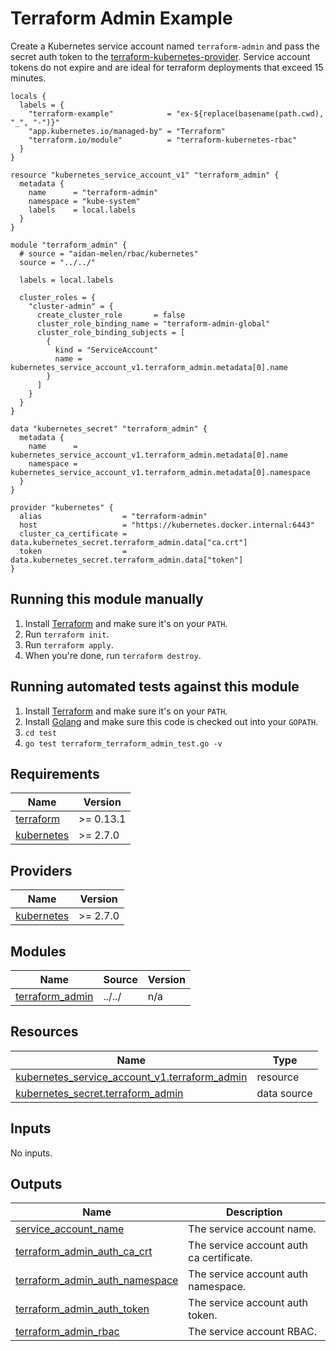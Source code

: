 <!-- BEGINNING OF PRE-COMMIT-TERRAFORM DOCS HOOK -->


# Terraform Admin Example

Create a Kubernetes service account named `terraform-admin` and pass the secret auth token to the [terraform-kubernetes-provider](https://registry.terraform.io/providers/hashicorp/kubernetes/latest/docs).
Service account tokens do not expire and are ideal for terraform deployments that exceed 15 minutes.

```hcl
locals {
  labels = {
    "terraform-example"            = "ex-${replace(basename(path.cwd), "_", "-")}"
    "app.kubernetes.io/managed-by" = "Terraform"
    "terraform.io/module"          = "terraform-kubernetes-rbac"
  }
}

resource "kubernetes_service_account_v1" "terraform_admin" {
  metadata {
    name      = "terraform-admin"
    namespace = "kube-system"
    labels    = local.labels
  }
}

module "terraform_admin" {
  # source = "aidan-melen/rbac/kubernetes"
  source = "../../"

  labels = local.labels

  cluster_roles = {
    "cluster-admin" = {
      create_cluster_role       = false
      cluster_role_binding_name = "terraform-admin-global"
      cluster_role_binding_subjects = [
        {
          kind = "ServiceAccount"
          name = kubernetes_service_account_v1.terraform_admin.metadata[0].name
        }
      ]
    }
  }
}

data "kubernetes_secret" "terraform_admin" {
  metadata {
    name      = kubernetes_service_account_v1.terraform_admin.metadata[0].name
    namespace = kubernetes_service_account_v1.terraform_admin.metadata[0].namespace
  }
}

provider "kubernetes" {
  alias                  = "terraform-admin"
  host                   = "https://kubernetes.docker.internal:6443"
  cluster_ca_certificate = data.kubernetes_secret.terraform_admin.data["ca.crt"]
  token                  = data.kubernetes_secret.terraform_admin.data["token"]
}
```

## Running this module manually

1. Install [Terraform](https://www.terraform.io/) and make sure it's on your `PATH`.
1. Run `terraform init`.
1. Run `terraform apply`.
1. When you're done, run `terraform destroy`.

## Running automated tests against this module

1. Install [Terraform](https://www.terraform.io/) and make sure it's on your `PATH`.
1. Install [Golang](https://golang.org/) and make sure this code is checked out into your `GOPATH`.
1. `cd test`
1. `go test terraform_terraform_admin_test.go -v`

## Requirements

| Name | Version |
|------|---------|
| <a name="requirement_terraform"></a> [terraform](#requirement\_terraform) | >= 0.13.1 |
| <a name="requirement_kubernetes"></a> [kubernetes](#requirement\_kubernetes) | >= 2.7.0 |

## Providers

| Name | Version |
|------|---------|
| <a name="provider_kubernetes"></a> [kubernetes](#provider\_kubernetes) | >= 2.7.0 |

## Modules

| Name | Source | Version |
|------|--------|---------|
| <a name="module_terraform_admin"></a> [terraform\_admin](#module\_terraform\_admin) | ../../ | n/a |

## Resources

| Name | Type |
|------|------|
| [kubernetes_service_account_v1.terraform_admin](https://registry.terraform.io/providers/hashicorp/kubernetes/latest/docs/resources/service_account_v1) | resource |
| [kubernetes_secret.terraform_admin](https://registry.terraform.io/providers/hashicorp/kubernetes/latest/docs/data-sources/secret) | data source |

## Inputs

No inputs.

## Outputs

| Name | Description |
|------|-------------|
| <a name="output_service_account_name"></a> [service\_account\_name](#output\_service\_account\_name) | The service account name. |
| <a name="output_terraform_admin_auth_ca_crt"></a> [terraform\_admin\_auth\_ca\_crt](#output\_terraform\_admin\_auth\_ca\_crt) | The service account auth ca certificate. |
| <a name="output_terraform_admin_auth_namespace"></a> [terraform\_admin\_auth\_namespace](#output\_terraform\_admin\_auth\_namespace) | The service account auth namespace. |
| <a name="output_terraform_admin_auth_token"></a> [terraform\_admin\_auth\_token](#output\_terraform\_admin\_auth\_token) | The service account auth token. |
| <a name="output_terraform_admin_rbac"></a> [terraform\_admin\_rbac](#output\_terraform\_admin\_rbac) | The service account RBAC. |
<!-- END OF PRE-COMMIT-TERRAFORM DOCS HOOK -->
